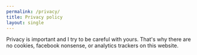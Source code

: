 ```yaml
---
permalink: /privacy/
title: Privacy policy
layout: single
---
```

Privacy is important and I try to be careful with yours. That's why there are no cookies, facebook nonsense, or analytics trackers on this website.

